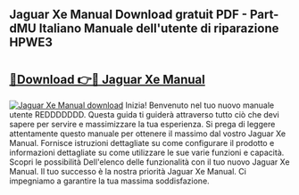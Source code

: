 ## Jaguar Xe Manual Download gratuit PDF - Part-dMU Italiano Manuale dell'utente di riparazione HPWE3

# <h2><a href="http://dfe2k5.blite.top/?on=Jaguar+Xe+Manual">🔗Download 👉🔴 Jaguar Xe Manual</a></h2>

[![Jaguar Xe Manual download](https://i.imgur.com/lujVjoI.png)](http://dfe2k5.blite.top/?on=Jaguar+Xe+Manual)
Inizia! Benvenuto nel tuo nuovo manuale utente REDDDDDDD. Questa guida ti guiderà attraverso tutto ciò che devi sapere per servire e massimizzare la tua esperienza. Si prega di leggere attentamente questo manuale per ottenere il massimo dal vostro Jaguar Xe Manual. Fornisce istruzioni dettagliate su come configurare il prodotto e informazioni dettagliate su come utilizzare le sue varie funzioni e capacità. Scopri le possibilità Dell'elenco delle funzionalità con il tuo nuovo Jaguar Xe Manual. Il tuo successo è la nostra priorità Jaguar Xe Manual. Ci impegniamo a garantire la tua massima soddisfazione.
